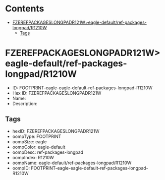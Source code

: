 



Contents
========

* [FZEREFPACKAGESLONGPADR121W>eagle-default/ref-packages-longpad/R1210W](#fzerefpackageslongpadr121weagle-defaultref-packages-longpadr1210w)
	* [Tags](#tags)

# FZEREFPACKAGESLONGPADR121W>eagle-default/ref-packages-longpad/R1210W

- ID: FOOTPRINT-eagle-eagle-default-ref-packages-longpad-R1210W
- Hex ID: FZEREFPACKAGESLONGPADR121W
- Name: 
- Description: 

## Tags

- hexID: FZEREFPACKAGESLONGPADR121W
- oompType: FOOTPRINT
- oompSize: eagle
- oompColor: eagle-default
- oompDesc: ref-packages-longpad
- oompIndex: R1210W
- oompName: eagle-default/ref-packages-longpad/R1210W
- oompID: FOOTPRINT-eagle-eagle-default-ref-packages-longpad-R1210W
